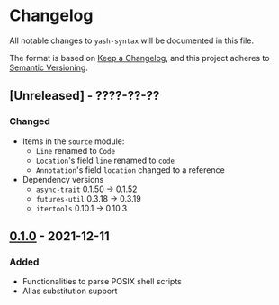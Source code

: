 # Changelog

All notable changes to `yash-syntax` will be documented in this file.

The format is based on [Keep a Changelog](https://keepachangelog.com/en/1.1.0/),
and this project adheres to [Semantic Versioning](https://semver.org/spec/v2.0.0.html).

## [Unreleased] - ????-??-??

### Changed

- Items in the `source` module:
    - `Line` renamed to `Code`
    - `Location`'s field `line` renamed to `code`
    - `Annotation`'s field `location` changed to a reference
- Dependency versions
    - `async-trait` 0.1.50 → 0.1.52
    - `futures-util` 0.3.18 → 0.3.19
    - `itertools` 0.10.1 → 0.10.3

## [0.1.0] - 2021-12-11

### Added

- Functionalities to parse POSIX shell scripts
- Alias substitution support

[0.1.0]: https://github.com/magicant/yash-rs/releases/tag/yash-syntax-0.1.0

